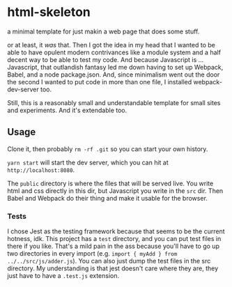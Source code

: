 # html-skeleton

a minimal template for just makin a web page that does some stuff.

or at least, it _was_ that. Then I got the idea in my head that I wanted to be able to have opulent modern contrivances like a module system and a half decent way to be able to test my code. And because Javascript is ... Javascript, that outlandish fantasy led me down having to set up Webpack, Babel, and a node package.json. And, since minimalism went out the door the second I wanted to put code in more than one file, I installed webpack-dev-server too.

Still, this is a reasonably small and understandable template for small sites and experiments. And it's extendable too.

## Usage
Clone it, then probably `rm -rf .git` so you can start your own history.

`yarn start` will start the dev server, which you can hit at `http://localhost:8080`.

The `public` directory is where the files that will be served live. You write html and css directly in this dir, but Javascript you write in the `src` dir. Then Babel and Webpack do their thing and make it usable for the browser.

### Tests
I chose Jest as the testing framework because that seems to be the current hotness, idk. This project has a `test` directory, and you can put test files in there if you like. That's a mild pain in the ass because you'll have to go up two directories in every import (e.g. `import { myAdd } from ../../src/js/adder.js`). You can also just dump the test files in the src directory. My understanding is that jest doesn't care where they are, they just have to have a `.test.js` extension. 
